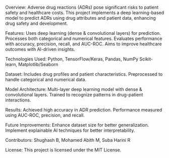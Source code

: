 Overview:
Adverse drug reactions (ADRs) pose significant risks to patient safety and healthcare costs. This project implements a deep learning-based model to predict ADRs using drug attributes and patient data, enhancing drug safety and development.

Features:
Uses deep learning (dense & convolutional layers) for prediction.
Processes both categorical and numerical features.
Evaluates performance with accuracy, precision, recall, and AUC-ROC.
Aims to improve healthcare outcomes with AI-driven insights.

Technologies Used:
Python,
TensorFlow/Keras,
Pandas, NumPy
Scikit-learn,
Matplotlib/Seaborn

Dataset:
Includes drug profiles and patient characteristics.
Preprocessed to handle categorical and numerical data.

Model Architecture:
Multi-layer deep learning model with dense & convolutional layers.
Trained to recognize patterns in drug-patient interactions.

Results:
Achieved high accuracy in ADR prediction.
Performance measured using AUC-ROC, precision, and recall.

Future Improvements:
Enhance dataset size for better generalization.
Implement explainable AI techniques for better interpretability.

Contributors:
Shughash B, Mohamed Abith M, Suba Harini R

License:
This project is licensed under the MIT License.
